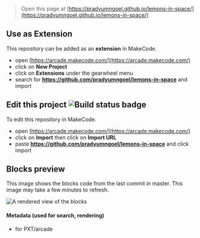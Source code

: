  


> Open this page at [https://pradyumngoel.github.io/lemons-in-space/](https://pradyumngoel.github.io/lemons-in-space/)

## Use as Extension

This repository can be added as an **extension** in MakeCode.

* open [https://arcade.makecode.com/](https://arcade.makecode.com/)
* click on **New Project**
* click on **Extensions** under the gearwheel menu
* search for **https://github.com/pradyumngoel/lemons-in-space** and import

## Edit this project ![Build status badge](https://github.com/pradyumngoel/lemons-in-space/workflows/MakeCode/badge.svg)

To edit this repository in MakeCode.

* open [https://arcade.makecode.com/](https://arcade.makecode.com/)
* click on **Import** then click on **Import URL**
* paste **https://github.com/pradyumngoel/lemons-in-space** and click import

## Blocks preview

This image shows the blocks code from the last commit in master.
This image may take a few minutes to refresh.

![A rendered view of the blocks](https://github.com/pradyumngoel/lemons-in-space/raw/master/.github/makecode/blocks.png)

#### Metadata (used for search, rendering)

* for PXT/arcade
<script src="https://makecode.com/gh-pages-embed.js"></script><script>makeCodeRender("{{ site.makecode.home_url }}", "{{ site.github.owner_name }}/{{ site.github.repository_name }}");</script>
